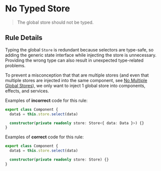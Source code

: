# No Typed Store

> The global store should not be typed.

## Rule Details

Typing the global `Store` is redundant because selectors are type-safe, so adding the generic state interface while injecting the store is unnecessary.
Providing the wrong type can also result in unexpected type-related problems.

To prevent a misconception that that are multiple stores (and even that multiple stores are injected into the same component, see [No Multiple Global Stores](./no-multiple-global-stores.md)), we only want to inject 1 global store into components, effects, and services.

Examples of **incorrect** code for this rule:

```ts
export class Component {
  data$ = this.store.select(data)

  constructor(private readonly store: Store<{ data: Data }>) {}
}
```

Examples of **correct** code for this rule:

```ts
export class Component {
  data$ = this.store.select(data)

  constructor(private readonly store: Store) {}
}
```
